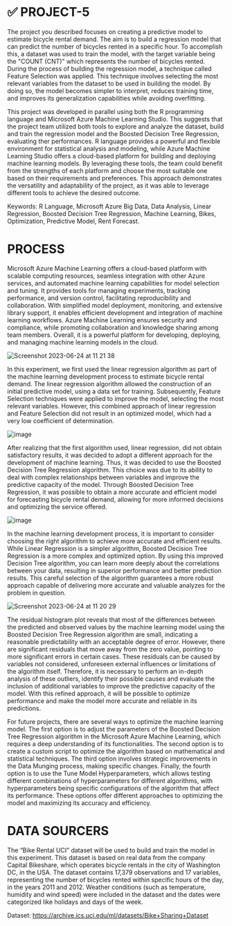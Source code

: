 # ✅ PROJECT-5

The project you described focuses on creating a predictive model to estimate bicycle rental demand. The aim is to build a regression model that can predict the number of bicycles rented in a specific hour. To accomplish this, a dataset was used to train the model, with the target variable being the "COUNT (CNT)" which represents the number of bicycles rented. During the process of building the regression model, a technique called Feature Selection was applied. This technique involves selecting the most relevant variables from the dataset to be used in building the model. By doing so, the model becomes simpler to interpret, reduces training time, and improves its generalization capabilities while avoiding overfitting.

This project was developed in parallel using both the R programming language and Microsoft Azure Machine Learning Studio. This suggests that the project team utilized both tools to explore and analyze the dataset, build and train the regression model and the Boosted Decision Tree Regression, evaluating ther performances. R language provides a powerful and flexible environment for statistical analysis and modeling, while Azure Machine Learning Studio offers a cloud-based platform for building and deploying machine learning models. By leveraging these tools, the team could benefit from the strengths of each platform and choose the most suitable one based on their requirements and preferences. This approach demonstrates the versatility and adaptability of the project, as it was able to leverage different tools to achieve the desired outcome.

Keywords: R Language, Microsoft Azure Big Data, Data Analysis, Linear Regression, Boosted Decision Tree Regression, Machine Learning, Bikes, Optimization, Predictive Model, Rent Forecast.

# PROCESS

Microsoft Azure Machine Learning offers a cloud-based platform with scalable computing resources, seamless integration with other Azure services, and automated machine learning capabilities for model selection and tuning. It provides tools for managing experiments, tracking performance, and version control, facilitating reproducibility and collaboration. With simplified model deployment, monitoring, and extensive library support, it enables efficient development and integration of machine learning workflows. Azure Machine Learning ensures security and compliance, while promoting collaboration and knowledge sharing among team members. Overall, it is a powerful platform for developing, deploying, and managing machine learning models in the cloud.

![Screenshot 2023-06-24 at 11 21 38](https://github.com/lucashomuniz/Project-5/assets/123151332/9299bf49-98ec-4f51-9189-bc4f0f4f48b2)

In this experiment, we first used the linear regression algorithm as part of the machine learning development process to estimate bicycle rental demand. The linear regression algorithm allowed the construction of
an initial predictive model, using a data set for training. Subsequently, Feature Selection techniques were applied to improve the model, selecting the most relevant variables. However, this combined approach of 
linear regression and Feature Selection did not result in an optimized model, which had a very low coefficient of determination.

![image](https://github.com/lucashomuniz/Project-5/assets/123151332/f3256d30-7873-4bbc-a851-07a87564a9ab)

After realizing that the first algorithm used, linear regression, did not obtain satisfactory results, it was decided to adopt a different approach for the development of machine learning. Thus, it was decided to
use the Boosted Decision Tree Regression algorithm. This choice was due to its ability to deal with complex relationships between variables and improve the predictive capacity of the model. Through 
Boosted Decision Tree Regression, it was possible to obtain a more accurate and efficient model for forecasting bicycle rental demand, allowing for more informed decisions and optimizing the service offered.

![image](https://github.com/lucashomuniz/Project-5/assets/123151332/0b4860de-1ca4-4f1e-a214-e9804dad007b)

In the machine learning development process, it is important to consider choosing the right algorithm to achieve more accurate and efficient results. While Linear Regression is a simpler algorithm, 
Boosted Decision Tree Regression is a more complex and optimized option. By using this improved Decision Tree algorithm, you can learn more deeply about the correlations between your data, resulting in superior
performance and better prediction results. This careful selection of the algorithm guarantees a more robust approach capable of delivering more accurate and valuable analyzes for the problem in question.

![Screenshot 2023-06-24 at 11 20 29](https://github.com/lucashomuniz/Project-5/assets/123151332/0a74449a-5728-473a-a52b-c2688e7a6cb1)

The residual histogram plot reveals that most of the differences between the predicted and observed values by the machine learning model using the Boosted Decision Tree Regression algorithm are small, indicating 
a reasonable predictability with an acceptable degree of error. However, there are significant residuals that move away from the zero value, pointing to more significant errors in certain cases. These residuals 
can be caused by variables not considered, unforeseen external influences or limitations of the algorithm itself. Therefore, it is necessary to perform an in-depth analysis of these outliers, identify their 
possible causes and evaluate the inclusion of additional variables to improve the predictive capacity of the model. With this refined approach, it will be possible to optimize performance and make the model more 
accurate and reliable in its predictions.

For future projects, there are several ways to optimize the machine learning model. The first option is to adjust the parameters of the Boosted Decision Tree Regression algorithm in the Microsoft Azure Machine Learning, which requires a deep understanding of its functionalities. The second option is to create a custom script to optimize the algorithm based on mathematical and statistical techniques. The third option involves strategic improvements in the Data Munging process, making specific changes. Finally, the fourth option is to use the Tune Model Hyperparameters, which allows testing different combinations of hyperparameters for different algorithms, with hyperparameters being specific configurations of the algorithm that affect its performance. These options offer different approaches to optimizing the model and maximizing its accuracy and efficiency.

# DATA SOURCERS

The “Bike Rental UCI” dataset will be used to build and train the model in this experiment. This dataset is based on real data from the company Capital Bikeshare, which operates bicycle rentals in the city of 
Washington DC, in the USA. The dataset contains 17,379 observations and 17 variables, representing the number of bicycles rented within specific hours of the day, in the years 2011 and 2012. Weather conditions 
(such as temperature, humidity and wind speed) were included in the dataset and the dates were categorized like holidays and days of the week.

Dataset: https://archive.ics.uci.edu/ml/datasets/Bike+Sharing+Dataset
